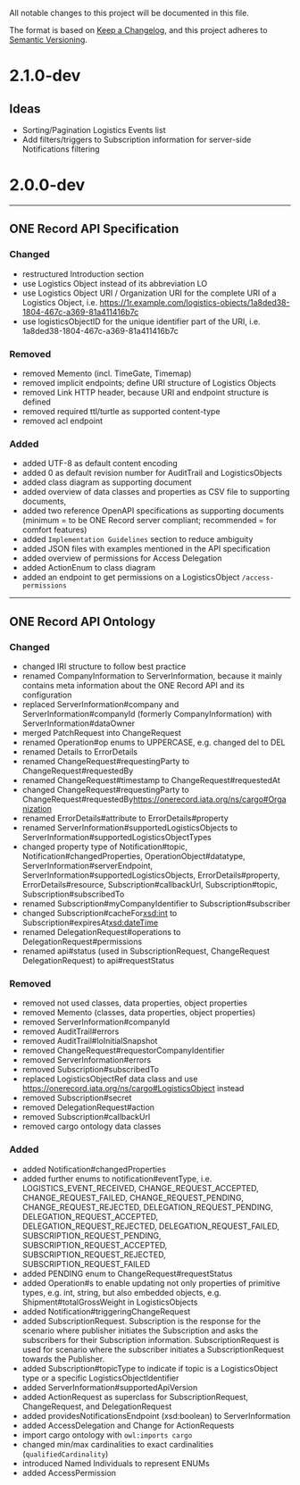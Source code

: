 All notable changes to this project will be documented in this file.

The format is based on [Keep a Changelog](https://keepachangelog.com/en/1.0.0/),
and this project adheres to [Semantic Versioning](https://semver.org/spec/v2.0.0.html).

# 2.1.0-dev

## Ideas
- Sorting/Pagination Logistics Events list
- Add filters/triggers to Subscription information for server-side Notifications filtering


# 2.0.0-dev

---

## ONE Record API Specification

### Changed

- restructured Introduction section
- use Logistics Object instead of its abbreviation LO 
- use Logistics Object URI / Organization URI for the complete URI of a Logistics Object, i.e. https://1r.example.com/logistics-objects/1a8ded38-1804-467c-a369-81a411416b7c
- use logisticsObjectID for the unique identifier part of the URI, i.e. 1a8ded38-1804-467c-a369-81a411416b7c

### Removed

- removed Memento (incl. TimeGate, Timemap)
- removed implicit endpoints; define URI structure of Logistics Objects
- removed Link HTTP header, because URI and endpoint structure is defined
- removed required ttl/turtle as supported content-type
- removed acl endpoint

  
### Added

- added UTF-8 as default content encoding
- added 0 as default revision number for AuditTrail and LogisticsObjects
- added class diagram as supporting document
- added overview of data classes and properties as CSV file to supporting documents,
- added two reference OpenAPI specifications as supporting documents (minimum = to be ONE Record server compliant; recommended = for comfort features)
- added `Implementation Guidelines` section to reduce ambiguity
- added JSON files with examples mentioned in the API specification
- added overview of permissions for Access Delegation
- added ActionEnum to class diagram
- added an endpoint to get permissions on a LogisticsObject `/access-permissions`


---

## ONE Record API Ontology

### Changed 

- changed IRI structure to follow best practice
- renamed CompanyInformation to ServerInformation, because it mainly contains meta information about the ONE Record API and its configuration
- replaced ServerInformation#company and ServerInformation#companyId (formerly CompanyInformation) with ServerInformation#dataOwner
- merged PatchRequest into ChangeRequest
- renamed Operation#op enums to UPPERCASE, e.g. changed del to DEL
- renamed Details to ErrorDetails
- renamed ChangeRequest#requestingParty to ChangeRequest#requestedBy
- renamed ChangeRequest#timestamp to ChangeRequest#requestedAt
- changed ChangeRequest#requestingParty<Branch> to ChangeRequest#requestedBy<https://onerecord.iata.org/ns/cargo#Organization>
- renamed ErrorDetails#attribute to ErrorDetails#property
- renamed ServerInformation#supportedLogisticsObjects to ServerInformation#supportedLogisticsObjectTypes
- changed property type of Notification#topic, Notification#changedProperties, OperationObject#datatype, ServerInformation#serverEndpoint, ServerInformation#supportedLogisticsObjects, ErrorDetails#property, ErrorDetails#resource, Subscription#callbackUrl, Subscription#topic, Subscription#subscribedTo
- renamed Subscription#myCompanyIdentifier to Subscription#subscriber
- changed Subscription#cacheFor<xsd:int> to Subscription#expiresAt<xsd:dateTime>
- renamed DelegationRequest#operations to DelegationRequest#permissions
- renamed api#status (used in SubscriptionRequest, ChangeRequest DelegationRequest) to api#requestStatus


### Removed

- removed not used classes, data properties, object properties
- removed Memento (classes, data properties, object properties)
- removed ServerInformation#companyId
- removed AuditTrail#errors
- removed AuditTrail#loInitialSnapshot
- removed ChangeRequest#requestorCompanyIdentifier
- removed ServerInformation#errors
- removed Subscription#subscribedTo
- replaced LogisticsObjectRef data class and use https://onerecord.iata.org/ns/cargo#LogisticsObject instead
- removed Subscription#secret
- removed DelegationRequest#action
- removed Subscription#callbackUrl
- removed cargo ontology data classes

### Added

- added Notification#changedProperties
- added further enums to notification#eventType, i.e. LOGISTICS_EVENT_RECEIVED, CHANGE_REQUEST_ACCEPTED, CHANGE_REQUEST_FAILED, CHANGE_REQUEST_PENDING, CHANGE_REQUEST_REJECTED, DELEGATION_REQUEST_PENDING, DELEGATION_REQUEST_ACCEPTED, DELEGATION_REQUEST_REJECTED, DELEGATION_REQUEST_FAILED, SUBSCRIPTION_REQUEST_PENDING, SUBSCRIPTION_REQUEST_ACCEPTED, SUBSCRIPTION_REQUEST_REJECTED, SUBSCRIPTION_REQUEST_FAILED
- added PENDING enum to ChangeRequest#requestStatus
- added Operation#s to enable updating not only properties of primitive types, e.g. int, string, but also embedded objects, e.g. Shipment#totalGrossWeight<Value> in LogisticsObjects
- added Notification#triggeringChangeRequest
- added SubscriptionRequest. Subscription is the response for the scenario where publisher initiates the Subscription and asks the subscribers for their Subscription information. SubscriptionRequest is used for scenario where the subscriber initiates a SubscriptionRequest towards the Publisher.
- added Subscription#topicType to indicate if topic is a LogisticsObject type or a specific LogisticsObjectIdentifier
- added ServerInformation#supportedApiVersion
- added ActionRequest as superclass for SubscriptionRequest, ChangeRequest, and DelegationRequest
- added providesNotificationsEndpoint (xsd:boolean) to ServerInformation
- added AccessDelegation and Change for ActionRequests
- import cargo ontology with `owl:imports cargo`
- changed min/max cardinalities to exact cardinalities (`qualifiedCardinality`)
- introduced Named Individuals to represent ENUMs
- added AccessPermission